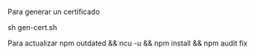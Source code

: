 Para generar un certificado

sh gen-cert.sh

Para actualizar
npm outdated && ncu -u && npm install && npm audit fix